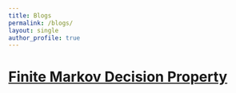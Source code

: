 ```yaml
---
title: Blogs
permalink: /blogs/
layout: single
author_profile: true
---
```


# [Finite Markov Decision Property](/blog/RL/finite-markov_decision_property)